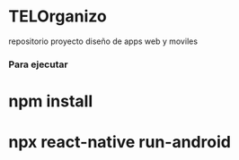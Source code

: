 # TELOrganizo
 repositorio proyecto diseño de apps web y moviles

### Para ejecutar

# npm install
# npx react-native run-android